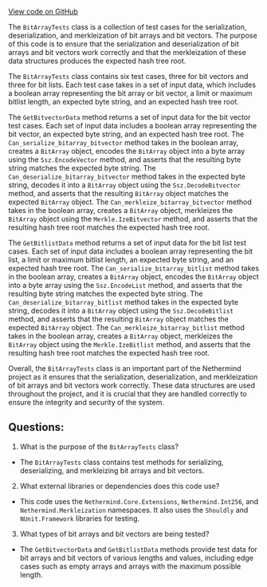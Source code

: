[View code on GitHub](https://github.com/NethermindEth/nethermind/src/Nethermind/Nethermind.Serialization.Ssz.Test/BitArrayTests.cs)

The `BitArrayTests` class is a collection of test cases for the serialization, deserialization, and merkleization of bit arrays and bit vectors. The purpose of this code is to ensure that the serialization and deserialization of bit arrays and bit vectors work correctly and that the merkleization of these data structures produces the expected hash tree root. 

The `BitArrayTests` class contains six test cases, three for bit vectors and three for bit lists. Each test case takes in a set of input data, which includes a boolean array representing the bit array or bit vector, a limit or maximum bitlist length, an expected byte string, and an expected hash tree root. 

The `GetBitvectorData` method returns a set of input data for the bit vector test cases. Each set of input data includes a boolean array representing the bit vector, an expected byte string, and an expected hash tree root. The `Can_serialize_bitarray_bitvector` method takes in the boolean array, creates a `BitArray` object, encodes the `BitArray` object into a byte array using the `Ssz.EncodeVector` method, and asserts that the resulting byte string matches the expected byte string. The `Can_deserialize_bitarray_bitvector` method takes in the expected byte string, decodes it into a `BitArray` object using the `Ssz.DecodeBitvector` method, and asserts that the resulting `BitArray` object matches the expected `BitArray` object. The `Can_merkleize_bitarray_bitvector` method takes in the boolean array, creates a `BitArray` object, merkleizes the `BitArray` object using the `Merkle.IzeBitvector` method, and asserts that the resulting hash tree root matches the expected hash tree root.

The `GetBitlistData` method returns a set of input data for the bit list test cases. Each set of input data includes a boolean array representing the bit list, a limit or maximum bitlist length, an expected byte string, and an expected hash tree root. The `Can_serialize_bitarray_bitlist` method takes in the boolean array, creates a `BitArray` object, encodes the `BitArray` object into a byte array using the `Ssz.EncodeList` method, and asserts that the resulting byte string matches the expected byte string. The `Can_deserialize_bitarray_bitlist` method takes in the expected byte string, decodes it into a `BitArray` object using the `Ssz.DecodeBitlist` method, and asserts that the resulting `BitArray` object matches the expected `BitArray` object. The `Can_merkleize_bitarray_bitlist` method takes in the boolean array, creates a `BitArray` object, merkleizes the `BitArray` object using the `Merkle.IzeBitlist` method, and asserts that the resulting hash tree root matches the expected hash tree root.

Overall, the `BitArrayTests` class is an important part of the Nethermind project as it ensures that the serialization, deserialization, and merkleization of bit arrays and bit vectors work correctly. These data structures are used throughout the project, and it is crucial that they are handled correctly to ensure the integrity and security of the system.
## Questions: 
 1. What is the purpose of the `BitArrayTests` class?
- The `BitArrayTests` class contains test methods for serializing, deserializing, and merkleizing bit arrays and bit vectors.

2. What external libraries or dependencies does this code use?
- This code uses the `Nethermind.Core.Extensions`, `Nethermind.Int256`, and `Nethermind.Merkleization` namespaces. It also uses the `Shouldly` and `NUnit.Framework` libraries for testing.

3. What types of bit arrays and bit vectors are being tested?
- The `GetBitvectorData` and `GetBitlistData` methods provide test data for bit arrays and bit vectors of various lengths and values, including edge cases such as empty arrays and arrays with the maximum possible length.